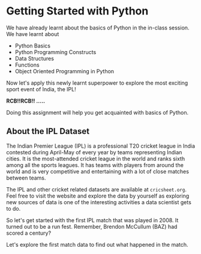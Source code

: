 # Getting Started with Python

We have already learnt about the basics of Python in the in-class session. We have learnt about

- Python Basics
- Python Programming Constructs
- Data Structures
- Functions
- Object Oriented Programming in Python

Now let's apply this newly learnt superpower to explore the most exciting sport event of India, the IPL! 

**RCB!!RCB!! .....**

Doing this assignment will help you get acquainted with basics of Python.

## About the IPL Dataset

The Indian Premier League (IPL) is a professional T20 cricket league in India contested during April-May of every year by teams representing Indian cities. It is the most-attended cricket league in the world and ranks sixth among all the sports leagues. It has teams with players from around the world and is very competitive and entertaining with a lot of close matches between teams.

The IPL and other cricket related datasets are available at `cricsheet.org`. Feel free to visit the website and explore the data by yourself as exploring new sources of data is one of the interesting activities a data scientist gets to do.

So let's get started with the first IPL match that was played in 2008. It turned out to be a run fest.
Remember, Brendon McCullum (BAZ) had scored a century?

Let's explore the first match data to find out what happened in the match.
